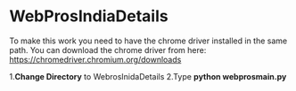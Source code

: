 # WebProsIndiaDetails


To make this work you need to have the chrome driver installed in the same path. You can download the chrome driver from here: https://chromedriver.chromium.org/downloads

1.**Change Directory** to WebrosInidaDetails
2.Type **python webprosmain.py**
